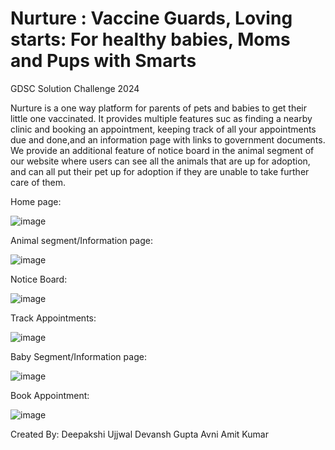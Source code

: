 # Nurture : Vaccine Guards, Loving starts: For healthy babies, Moms and Pups with Smarts
GDSC Solution Challenge 2024

Nurture is a one way platform for parents of pets and babies to get their little one vaccinated. It provides multiple features suc as finding a nearby clinic and booking an appointment, keeping track of all your appointments due and done,and an information page with links to government documents. We provide an additional feature of notice board in the animal segment of our website where users can see all the animals that are up for adoption, and can all put their pet up for adoption if they are unable to take further care of them.

Home page:

![image](https://github.com/Deepakshi-23U/Nurture/assets/124867045/1d75753e-6784-495b-8959-7f9206116cc8)


Animal segment/Information page:

![image](https://github.com/Deepakshi-23U/Nurture/assets/124867045/8b11d007-cc9e-4d0f-99d5-05ab83bb8a85)

Notice Board:

![image](https://github.com/Deepakshi-23U/Nurture/assets/124867045/87294f65-e1c4-45fc-bcfe-d499b26e3551)


Track Appointments:

![image](https://github.com/Deepakshi-23U/Nurture/assets/124867045/b973fd71-4dcc-4222-a200-2b0a938476f2)


Baby Segment/Information page:

![image](https://github.com/Deepakshi-23U/Nurture/assets/124867045/79080334-71a3-4625-887f-c7c355c3c3a4)


Book Appointment:

![image](https://github.com/Deepakshi-23U/Nurture/assets/124867045/f2ff6ffa-9618-4318-9df1-76122f29586b)


Created By:
Deepakshi Ujjwal    Devansh Gupta    Avni Amit Kumar

